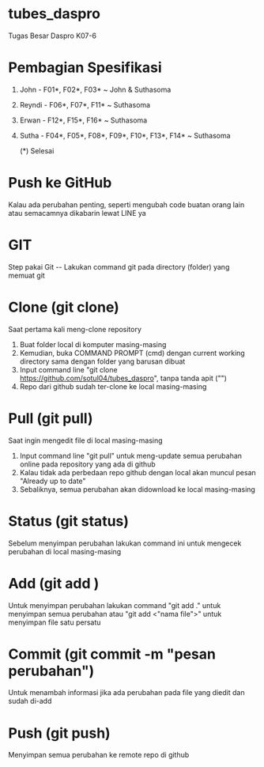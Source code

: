 # tubes_daspro
Tugas Besar Daspro K07-6

# Pembagian Spesifikasi
1. John - F01*, F02*, F03* ~ John & Suthasoma
2. Reyndi - F06*, F07*, F11* ~ Suthasoma
3. Erwan - F12*, F15*, F16* ~ Suthasoma
5. Sutha - F04*, F05*, F08*, F09*, F10*, F13*, F14* ~ Suthasoma

   (*) Selesai


# Push ke GitHub
Kalau ada perubahan penting, seperti mengubah code buatan orang lain atau semacamnya dikabarin lewat LINE ya

# GIT 
Step pakai Git -- Lakukan command git pada directory (folder) yang memuat git

# Clone (git clone)
Saat pertama kali meng-clone repository
1. Buat folder local di komputer masing-masing
2. Kemudian, buka COMMAND PROMPT (cmd) dengan current working directory sama dengan folder yang barusan dibuat
3. Input command line "git clone https://github.com/sotul04/tubes_daspro", tanpa tanda apit ("")
4. Repo dari github sudah ter-clone ke local masing-masing

# Pull (git pull)
Saat ingin mengedit file di local masing-masing
1. Input command line "git pull" untuk meng-update semua perubahan online pada repository yang ada di github
2. Kalau tidak ada perbedaan repo github dengan local akan muncul pesan "Already up to date"
3. Sebaliknya, semua perubahan akan didownload ke local masing-masing

# Status (git status)
Sebelum menyimpan perubahan lakukan command ini untuk mengecek perubahan di local masing-masing

# Add (git add <nama file>)
Untuk menyimpan perubahan lakukan command "git add ." untuk menyimpan semua perubahan atau "git add <"nama file">" untuk menyimpan file satu persatu

# Commit (git commit -m "pesan perubahan")
Untuk menambah informasi jika ada perubahan pada file yang diedit dan sudah di-add

# Push (git push)
Menyimpan semua perubahan ke remote repo di github
